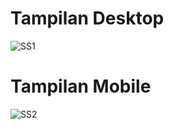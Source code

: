 # Tampilan Desktop

![SS1](https://user-images.githubusercontent.com/112912912/190173785-a80fa0af-6fc7-4670-a2d8-e0e78f0f4071.jpg)


# Tampilan Mobile

![SS2](https://user-images.githubusercontent.com/112912912/190173875-877492b4-7a3f-43c8-bac5-f1683da9ceea.jpg)

